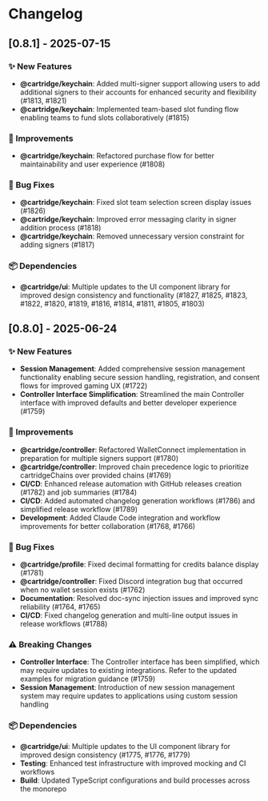# Changelog

## [0.8.1] - 2025-07-15

### ✨ New Features
- **@cartridge/keychain**: Added multi-signer support allowing users to add additional signers to their accounts for enhanced security and flexibility (#1813, #1821)
- **@cartridge/keychain**: Implemented team-based slot funding flow enabling teams to fund slots collaboratively (#1815)

### 🚀 Improvements  
- **@cartridge/keychain**: Refactored purchase flow for better maintainability and user experience (#1808)

### 🐛 Bug Fixes
- **@cartridge/keychain**: Fixed slot team selection screen display issues (#1826)
- **@cartridge/keychain**: Improved error messaging clarity in signer addition process (#1818)
- **@cartridge/keychain**: Removed unnecessary version constraint for adding signers (#1817)

### 📦 Dependencies
- **@cartridge/ui**: Multiple updates to the UI component library for improved design consistency and functionality (#1827, #1825, #1823, #1822, #1820, #1819, #1816, #1814, #1811, #1805, #1803)

## [0.8.0] - 2025-06-24

### ✨ New Features
- **Session Management**: Added comprehensive session management functionality enabling secure session handling, registration, and consent flows for improved gaming UX (#1722)
- **Controller Interface Simplification**: Streamlined the main Controller interface with improved defaults and better developer experience (#1759)

### 🚀 Improvements  
- **@cartridge/controller**: Refactored WalletConnect implementation in preparation for multiple signers support (#1780)
- **@cartridge/controller**: Improved chain precedence logic to prioritize cartridgeChains over provided chains (#1769)
- **CI/CD**: Enhanced release automation with GitHub releases creation (#1782) and job summaries (#1784)
- **CI/CD**: Added automated changelog generation workflows (#1786) and simplified release workflow (#1789)
- **Development**: Added Claude Code integration and workflow improvements for better collaboration (#1768, #1766)

### 🐛 Bug Fixes
- **@cartridge/profile**: Fixed decimal formatting for credits balance display (#1781)
- **@cartridge/controller**: Fixed Discord integration bug that occurred when no wallet session exists (#1762)
- **Documentation**: Resolved doc-sync injection issues and improved sync reliability (#1764, #1765)
- **CI/CD**: Fixed changelog generation and multi-line output issues in release workflows (#1788)

### ⚠️ Breaking Changes
- **Controller Interface**: The Controller interface has been simplified, which may require updates to existing integrations. Refer to the updated examples for migration guidance (#1759)
- **Session Management**: Introduction of new session management system may require updates to applications using custom session handling

### 📦 Dependencies
- **@cartridge/ui**: Multiple updates to the UI component library for improved design consistency (#1775, #1776, #1779)
- **Testing**: Enhanced test infrastructure with improved mocking and CI workflows
- **Build**: Updated TypeScript configurations and build processes across the monorepo